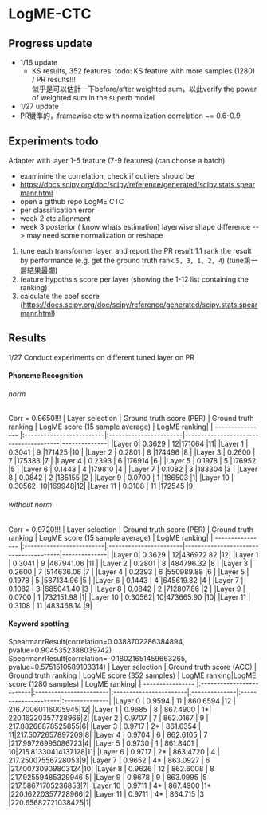 #  LogME-CTC

## Progress update
- 1/16 update
    -  KS results, 352 features. 
todo: KS feature with more samples (1280) / PR results!!!  
似乎是可以估計一下before/after weighted sum，以此verify the power of weighted sum in the superb model
- 1/27 update
-   PR蠻準的，framewise ctc with normalization correlation ~= 0.6-0.9

## Experiments todo
Adapter with layer 1-5 feature  (7-9 features)
(can choose a batch)
- examinine the correlation, check if outliers should be 
- https://docs.scipy.org/doc/scipy/reference/generated/scipy.stats.spearmanr.html
- open a github repo LogME CTC
- per classification error
- week 2 ctc alignment
- week 3 posterior ( know whats estimation)
layerwise shape difference --> may need some normalization or reshape


1. tune each transformer layer, and report the PR result
1.1 rank the result by performance (e.g. get the ground truth rank `5, 3, 1, 2, 4`) (tune第一層結果最爛)
2. feature hypothsis score per layer (showing the 1-12 list containing the ranking)
3. calculate the coef score (https://docs.scipy.org/doc/scipy/reference/generated/scipy.stats.spearmanr.html)


## Results
1/27 Conduct experiments on different tuned layer on PR
#### Phoneme Recognition
###### norm
Corr = 0.9650!!!
| Layer selection  | Ground truth score (PER) |  Ground truth ranking  | LogME score (15 sample average) | LogME ranking|
| ---------------- |:-------------------------|:-----------------------|---------------------------------------|--------------|
|Layer 0|  0.3629 | 12|171064	 |11|
|Layer 1 | 0.3041 | 9 |171425    |10 |
|Layer 2 | 0.2801 | 8 |174496	 |8 |
|Layer 3 | 0.2600 | 7 |175383	 |7 |
|Layer 4 | 0.2393 | 6 |176914    |6 |
|Layer 5 | 0.1978 | 5 |176952    |5 |
|Layer 6 | 0.1443 | 4 |179810    |4 |
|Layer 7 | 0.1082 | 3 |183304	 |3 |
|Layer 8 | 0.0842 | 2 |185155	 |2 |
|Layer 9 | 0.0700 | 1 |186503    |1|
|Layer 10 | 0.30562| 10|169948|12|
|Layer 11 | 0.3108 | 11 |172545 |9|

###### without norm
Corr = 0.9720!!!
| Layer selection  | Ground truth score (PER) |  Ground truth ranking  | LogME score (15 sample average) | LogME ranking|
| ---------------- |:-------------------------|:-----------------------|---------------------------------------|--------------|
|Layer 0|  0.3629 | 12|436972.82		 |12|
|Layer 1 | 0.3041 | 9 |467941.06         |11 |
|Layer 2 | 0.2801 | 8 |484796.32		 |8 |
|Layer 3 | 0.2600 | 7 |514636.06		 |7 |
|Layer 4 | 0.2393 | 6 |550989.88	     |6 |
|Layer 5 | 0.1978 | 5 |587134.96         |5 |
|Layer 6 | 0.1443 | 4 |645619.82         |4 |
|Layer 7 | 0.1082 | 3 |685041.40		 |3 |
|Layer 8 | 0.0842 | 2 |712807.86	     |2 |
|Layer 9 | 0.0700 | 1 |732151.98	     |1|
|Layer 10 | 0.30562| 10|473665.90        |10|
|Layer 11 | 0.3108 | 11 |483468.14       |9|

#### Keyword spotting
SpearmanrResult(correlation=0.0388702286384894, pvalue=0.9045352388039742)
SpearmanrResult(correlation=-0.18021651459663265, pvalue=0.5751510589103314)
| Layer selection  | Ground truth score (ACC) |  Ground truth ranking  | LogME score (352 samples) | LogME ranking|LogME score (1280 samples) | LogME ranking|
| ---------------- |:-------------------------|:-----------------------|:-----------------------|:--------------|:---------------------|:--------------|
|Layer 0           | 0.9594                   | 11                     |  860.6594    |12 |  216.70060116005945|12|
|Layer 1           | 0.9685                   | 8                      |  867.4900    | 1*| 220.16220357728966|2|
|Layer 2           | 0.9707                   | 7                      |  862.0167    | 9 | 217.88268878525855|6|
|Layer 3           | 0.9717                   | 2*                     |  861.6354    | 11|217.5072657897209|8|
|Layer 4           | 0.9704                   | 6                      |  862.6105    | 7 |217.99726995086723|4|
|Layer 5           | 0.9730                   | 1                      |  861.8401    | 10|215.81330414137128|11|
|Layer 6           | 0.9717                   | 2*                     |  863.4720    | 4 | 217.25007556728053|9|
|Layer 7           | 0.9652                   | 4*                     |  863.0927    | 6 |217.00730909803124|10|
|Layer 8           | 0.9626                   | 12                     |  862.6008    | 8 |217.92559485329946|5|
|Layer 9           | 0.9678                   | 9                      |  863.0995    |5  |217.58671705236853|7|
|Layer 10          | 0.9711                   | 4*                     |  867.4900    |1* |220.16220357728966|2|
|Layer 11          | 0.9711                   | 4*                     |  864.715     |3  |220.65682721038425|1|
